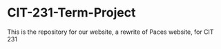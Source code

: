 # CIT-231-Term-Project
This is the repository for our website, a rewrite of Paces website, for CIT 231
